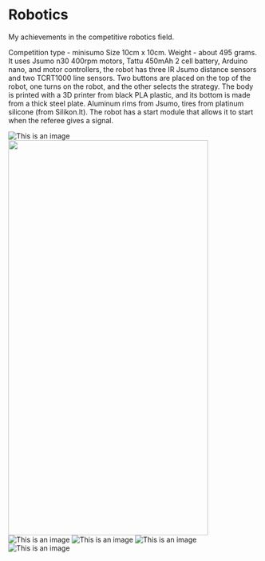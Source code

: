 # Robotics
My achievements in the competitive robotics field.

Competition type - minisumo
Size 10cm x 10cm. Weight - about 495 grams. It uses Jsumo n30 400rpm motors, Tattu 450mAh 2 cell battery, Arduino nano, and motor controllers, the robot has three IR Jsumo distance sensors and two TCRT1000 line sensors. Two buttons are placed on the top of the robot, one turns on the robot, and the other selects the strategy. The body is printed with a 3D printer from black PLA plastic, and its bottom is made from a thick steel plate. Aluminum rims from Jsumo, tires from platinum silicone (from Silikon.lt). The robot has a start module that allows it to start when the referee gives a signal.

![This is an image](https://user-images.githubusercontent.com/115423590/198258835-3f6492ba-dc0f-4125-b0e8-273955ebe7e8.jpg)
<img src="[https://cloud.githubusercontent.com/assets/yourgif.gif](https://user-images.githubusercontent.com/115423590/198258835-3f6492ba-dc0f-4125-b0e8-273955ebe7e8.jpg)" width="400" height="790">
![This is an image](https://user-images.githubusercontent.com/115423590/198258843-7ee83e5b-babc-4d6e-81f1-2b75638bd82d.jpg)
![This is an image](https://user-images.githubusercontent.com/115423590/198258864-49e90cdb-aa28-4887-9464-9c97239de16a.jpg)
![This is an image](https://user-images.githubusercontent.com/115423590/198258884-15c56021-914a-4d5a-9a23-a9c525f0d2e4.jpg)
![This is an image](https://user-images.githubusercontent.com/115423590/198258911-99ea0a13-8e5f-4184-8b23-a4d719cf5870.jpg)
